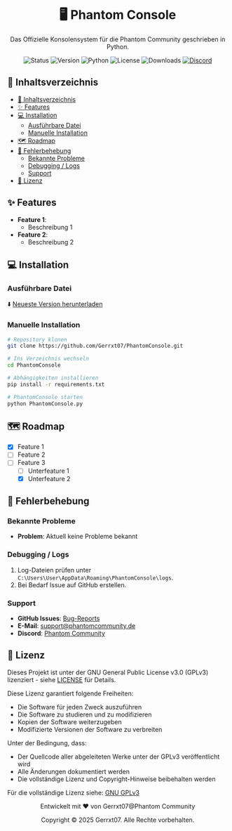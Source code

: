 <div align="center">
  <h1>🖥️ Phantom Console</h1>
  <p>Das Offizielle Konsolensystem für die Phantom Community geschrieben in Python.</p>

  ![Status](https://img.shields.io/badge/Status-Alpha-red)
  ![Version](https://img.shields.io/github/v/release/Gerrxt07/PhantomConsole?include_prereleases)
  ![Python](https://img.shields.io/badge/python-3.11+-green.svg)
  ![License](https://img.shields.io/badge/License-GPLv3-blue.svg)
  ![Downloads](https://img.shields.io/github/downloads/Gerrxt07/PhantomConsole/total)
  [![Discord](https://img.shields.io/discord/1173255456353951864?label=Discord&logo=discord)](https://discord.gg/T4p98xbHVz)
</div>

## 📑 Inhaltsverzeichnis
- [📑 Inhaltsverzeichnis](#-inhaltsverzeichnis)
- [✨ Features](#-features)
- [💻 Installation](#-installation)
  - [Ausführbare Datei](#ausführbare-datei)
  - [Manuelle Installation](#manuelle-installation)
- [🗺️ Roadmap](#️-roadmap)
- [🔧 Fehlerbehebung](#-fehlerbehebung)
  - [Bekannte Probleme](#bekannte-probleme)
  - [Debugging / Logs](#debugging--logs)
  - [Support](#support)
- [📄 Lizenz](#-lizenz)

## ✨ Features
- **Feature 1**:
  - Beschreibung 1
- **Feature 2**:
  - Beschreibung 2

## 💻 Installation

### Ausführbare Datei
⬇️ [Neueste Version herunterladen](https://github.com/Gerrxt07/PhantomConsole/releases/latest)

### Manuelle Installation
   ```bash
# Repository klonen
   git clone https://github.com/Gerrxt07/PhantomConsole.git

# Ins Verzeichnis wechseln
   cd PhantomConsole

# Abhängigkeiten installieren
   pip install -r requirements.txt

# PhantomConsole starten
   python PhantomConsole.py

   ```

## 🗺️ Roadmap

- [x] Feature 1
- [ ] Feature 2
- [ ] Feature 3
  - [ ] Unterfeature 1
  - [x] Unterfeature 2

## 🔧 Fehlerbehebung

### Bekannte Probleme
- **Problem**: Aktuell keine Probleme bekannt

### Debugging / Logs
1. Log-Dateien prüfen unter `C:\Users\User\AppData\Roaming\PhantomConsole\logs`.
2. Bei Bedarf Issue auf GitHub erstellen.

### Support
- **GitHub Issues**: [Bug-Reports](https://github.com/Gerrxt07/PhantomConsole/issues)
- **E-Mail**: support@phantomcommunity.de
- **Discord**: [Phantom Community](https://discord.gg/T4p98xbHVz)

## 📄 Lizenz

Dieses Projekt ist unter der GNU General Public License v3.0 (GPLv3) lizenziert - siehe [LICENSE](LICENSE) für Details.

Diese Lizenz garantiert folgende Freiheiten:
- Die Software für jeden Zweck auszuführen
- Die Software zu studieren und zu modifizieren
- Kopien der Software weiterzugeben
- Modifizierte Versionen der Software zu verbreiten

Unter der Bedingung, dass:
- Der Quellcode aller abgeleiteten Werke unter der GPLv3 veröffentlicht wird
- Alle Änderungen dokumentiert werden
- Die vollständige Lizenz und Copyright-Hinweise beibehalten werden

Für die vollständige Lizenz siehe: [GNU GPLv3](https://www.gnu.org/licenses/gpl-3.0.en.html)

<div align="center">
  <p>Entwickelt mit ❤️ von Gerrxt07@Phantom Community</p>
  <p>Copyright © 2025 Gerrxt07. Alle Rechte vorbehalten.</p>
</div>
